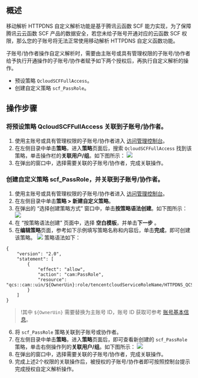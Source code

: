 ## 概述
移动解析 HTTPDNS 自定义解析功能是基于腾讯云函数 SCF 能力实现，为了保障腾讯云云函数 SCF 产品的数据安全，若您未给子账号开通对应的云函数 SCF 权限，那么您的子账号将无法正常使用移动解析 HTTPDNS 自定义函数功能。

子账号/协作者操作自定义解析时，需要由主账号或具有管理权限的子账号/协作者给予执行开通操作的子账号/协作者赋予如下两个授权后，再执行自定义解析的操作。

- 预设策略 `QcloudSCFFullAccess`。
- 创建自定义策略 `scf_PassRole`。

## 操作步骤

### 将预设策略 QcloudSCFFullAccess 关联到子账号/协作者。
1. 使用主账号或具有管理权限的子账号/协作者进入 [访问管理控制台](https://console.cloud.tencent.com/cam/policy)。
2. 在左侧目录中单击**策略**，进入**策略**页面后，搜索 `QcloudSCFFullAccess` 找到该策略，单击操作栏的**关联用户/组**。如下图所示：
![](https://qcloudimg.tencent-cloud.cn/raw/5cf35c45960fb1d2884baf6305654a0f.png)
3. 在弹出的窗口中，选择需要关联的子账号/协作者，完成关联操作。


### 创建自定义策略 scf_PassRole，并关联到子账号/协作者。
1. 使用主账号或具有管理权限的子账号/协作者进入 [访问管理控制台](https://console.cloud.tencent.com/cam/policy)。
2. 在左侧目录中单击**策略 > 新建自定义策略**。
3. 在弹出的 “选择创建策略方式” 窗口中，单击**按策略语法创建**。如下图所示：
 ![](https://qcloudimg.tencent-cloud.cn/raw/9711ee5be2ee5c3952dbb56ac31d07b6.png)
4. 在 “按策略语法创建” 页面中，选择 **空白模板**，并单击**下一步** 。
5. 在**编辑策略**页面，参考如下示例填写策略名称和内容后，单击**完成**，即可创建该策略。
![](https://qcloudimg.tencent-cloud.cn/raw/1ad7118d742cac418616e6448c39773b.png)
      策略语法如下：
```
{
    "version": "2.0",
    "statement": [
        {
            "effect": "allow",
            "action": "cam:PassRole",
            "resource": "qcs::cam::uin/${OwnerUin}:role/tencentcloudServiceRoleName/HTTPDNS_QCSLinkedRoleInCustomdns"
        }
    ]
}
```
>!其中 `${OwnerUin}` 需要替换为主账号 ID，账号 ID 获取可参考 [账号基本信息](https://cloud.tencent.com/document/product/378/11245)。
>
6. 将 `scf_PassRole` 策略关联到子账号或协作者。
7. 在左侧目录中单击**策略**，进入**策略**页面后，即可查看新创建的 `scf_PassRole` 策略，单击右侧操作列的**关联用户/组**。如下图所示：
![](https://qcloudimg.tencent-cloud.cn/raw/8180ba5e0f825223742bf6adb6b95d05.png)
8. 在弹出的窗口中，选择需要关联的子账号/协作者，完成关联操作。
9. 完成上述2个权限的关联操作后，被授权的子账号/协作者即可按照控制台提示完成授权自定义解析操作。

